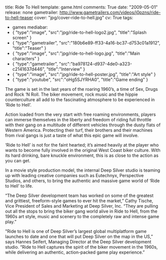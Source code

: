 title: Ride To Hell
template: game.html
comments: True
date: "2009-05-01"
release: none
gametrailer: http://www.gametrailers.com/videos/j0pzns/ride-to-hell-teaser
cover: "jpg/cover-ride-to-hell.jpg"
cv: True
tags:
- games
mediabar:
- { "type":"image", "src":"jpg/ride-to-hell-logo2.jpg", "title":"Splash screen" }
- { "type":"gametrailer", "src":"180b6e89-ff33-4a16-bc37-d753c01a1912", "title":"Teaser" }
- { "type":"image", "src":"jpg/ride-to-hell-logo.jpg", "title":"Main characters" }
- { "type":"gametrailer", "src":"ba978124-d937-4de0-a323-c2141637d446", "title":"Interview" }
- { "type":"image", "src":"jpg/ride-to-hell-poster.jpg", "title":"Art style" }
- { "type":"youtube", "src":"oHg5SJYRHA0", "title":"Game ending" }


The game is set in the last years of the roaring 1960’s, a time of Sex, Drugs and Rock ‘N Roll. The biker movement, rock music and the hippie counterculture all add to the fascinating atmosphere to be experienced in ‘Ride to Hell’.  

Action loaded from the very start with free roaming environments, players can immerse themselves in the liberty and freedom of riding full throttle with their gang on a multitude of different vehicles through the dusty flats of Western America. Protecting their turf, their brothers and their machines from rival gangs is just a taste of what this epic game will involve.  

‘Ride to Hell’ is not for the faint hearted; it’s aimed heavily at the player who wants to become fully involved in the original West Coast biker culture. With its hard drinking, bare knuckle environment, this is as close to the action as you can get.  

In a movie style production model, the internal Deep Silver studio is teaming up with leading creative companies such as Eutechnyx, Perspective Studios, and others, to bring the authentic and massive game world of ‘Ride to Hell’ to life.  

“The Deep Silver development team has worked on some of the greatest and grittiest, freeform-style games to ever hit the market,” Cathy Tische, Vice President of Sales and Marketing at Deep Silver, Inc. “They are pulling out all the stops to bring the biker gang world alive in Ride to Hell, from the 1960s art style, music and scenery to the completely raw and intense game play.”  

"Ride to Hell is one of Deep Silver’s largest global multiplatform game launches to date and one that will put Deep Silver on the map in the US,” says Hannes Seifert, Managing Director at the Deep Silver development studio. “Ride to Hell captures the spirit of the biker movement in the 1960s, while delivering an authentic, action-packed game play experience.”  
